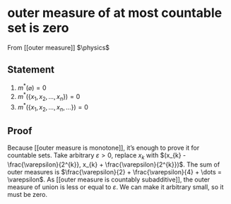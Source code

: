 # outer measure of at most countable set is zero
From [[outer measure]]
$\physics$
## Statement
1. $m^{*}(\varnothing) = 0$
2. $m^{*}(\{ x_{1}, x_{2}, \dots, x_{n} \}) = 0$
3. $m^{*}(\{ x_{1}, x_{2}, \dots, x_{n}, \dots \}) = 0$

## Proof
Because [[outer measure is monotone]], it’s enough to prove it for countable sets. Take arbitrary $\varepsilon > 0$, replace $x_{k}$ with $(x_{k} - \frac{\varepsilon}{2^{k}}, x_{k} + \frac{\varepsilon}{2^{k}})$. The sum of outer measures is $\frac{\varepsilon}{2} + \frac{\varepsilon}{4} + \dots = \varepsilon$. As [[outer measure is countably subadditive]], the outer measure of union is less or equal to $\varepsilon$. We can make it arbitrary small, so it must be zero.